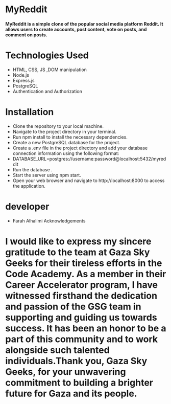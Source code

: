 # MyReddit
#### MyReddit is a simple clone of the popular social media platform Reddit. It allows users to create accounts, post content, vote on posts, and comment on posts.

# Technologies Used
- HTML, CSS, JS ,DOM manipulation
- Node.js
- Express.js
- PostgreSQL
- Authentication and Authorization
# Installation
- Clone the repository to your local machine.
- Navigate to the project directory in your terminal.
- Run npm install to install the necessary dependencies.
- Create a new PostgreSQL database for the project.
- Create a .env file in the project directory and add your database connection information using the following format:
- DATABASE_URL=postgres://username:password@localhost:5432/myreddit
- Run the database .
- Start the server using npm start.
- Open your web browser and navigate to http://localhost:8000 to access the application.
# developer
- Farah Alhalimi 
Acknowledgements
# I would like to express my sincere gratitude to the team at Gaza Sky Geeks for their tireless efforts in the Code Academy. As a member in their Career Accelerator program, I have witnessed firsthand the dedication and passion of the GSG team in supporting and guiding us towards success. It has been an honor to be a part of this community and to work alongside such talented individuals.Thank you, Gaza Sky Geeks, for your unwavering commitment to building a brighter future for Gaza and its people.